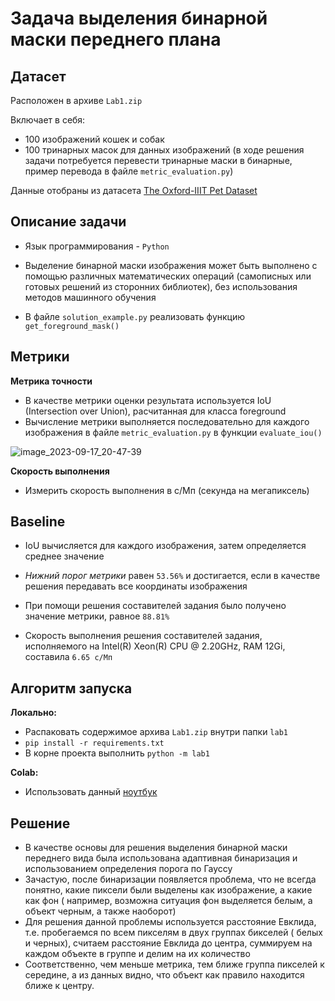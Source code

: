 #  Задача выделения бинарной маски переднего плана
## Датасет
Расположен в архиве `Lab1.zip`

Включает в себя:
* 100 изображений кошек и собак 
* 100 тринарных масок для данных изображений (в ходе решения задачи потребуется перевести тринарные маски в бинарные, пример перевода в файле `metric_evaluation.py`)

Данные отобраны из датасета [The Oxford-IIIT Pet Dataset](https://www.robots.ox.ac.uk/~vgg/data/pets/)

## Описание задачи
* Язык программирования - `Python`
* Выделение бинарной маски изображения может быть выполнено с помощью различных математических операций (самописных или готовых решений из сторонних библиотек), без использования методов машинного обучения

* В файле `solution_example.py` реализовать функцию `get_foreground_mask()`

## Метрики
**Метрика точности**
* В качестве метрики оценки результата используется IoU (Intersection over Union), расчитанная для класса foreground
* Вычисление метрики выполняется последовательно для каждого изображения в файле `metric_evaluation.py` в функции `evaluate_iou()`

![image_2023-09-17_20-47-39](https://learnopencv.com/wp-content/uploads/2022/12/feature-image-iou-1-1024x292.jpg)

**Скорость выполнения**
* Измерить скорость выполнения в с/Мп (секунда на мегапиксель)


## Baseline
* IoU вычисляется для каждого изображения, затем определяется среднее значение
* _Нижний порог метрики_ равен `53.56%` и достигается, если в качестве решения передавать все координаты изображения
* При помощи решения составителей задания было получено значение метрики, равное `88.81%`

* Скорость выполнения решения составителей задания, исполняемого на Intel(R) Xeon(R) CPU @ 2.20GHz, RAM 12Gi, составила `6.65 с/Мп`

## Алгоритм запуска 
**Локально:**
  * Распаковать содержимое архива `Lab1.zip` внутри папки `lab1`
  * `pip install -r requirements.txt`
  * В корне проекта выполнить `python -m lab1`

**Colab:**
* Использовать данный [ноутбук](https://colab.research.google.com/drive/1_UEDcEHm3FgnuMdte1ll98bF5MBQ2sjI?usp=sharing)


## Решение
* В качестве основы для решения выделения бинарной маски переднего вида была использована адаптивная бинаризация и использованием определения порога по Гауссу
* Зачастую, после бинаризации появляется проблема, что не всегда понятно, какие пиксели были выделены как изображение, а какие как фон ( например, возможна ситуация фон выделяется белым, а объект черным, а также наоборот)
* Для решения данной проблемы используется расстояние Евклида, т.е. пробегаемся по всем пикселям в двух группах бикселей ( белых и черных), считаем расстояние Евклида до центра, суммируем на каждом объекте в группе и делим на их количество
* Соответственно, чем меньше метрика, тем ближе группа пикселей к середине, а из данных видно, что объект как правило находится ближе к центру.
  

